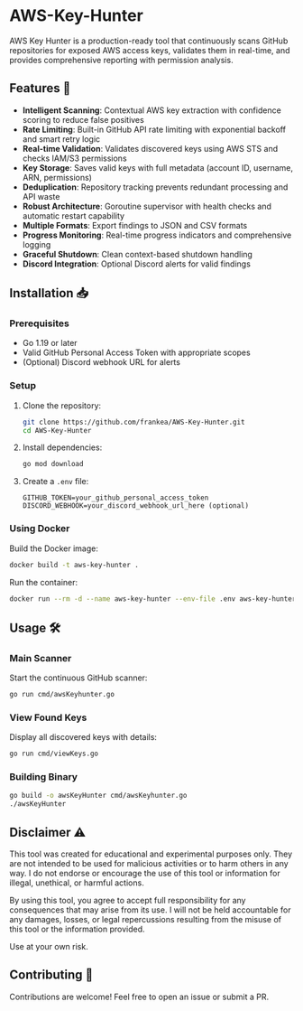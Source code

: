 # AWS-Key-Hunter

AWS Key Hunter is a production-ready tool that continuously scans GitHub repositories for exposed AWS access keys, validates them in real-time, and provides comprehensive reporting with permission analysis.

## Features 🚀

- **Intelligent Scanning**: Contextual AWS key extraction with confidence scoring to reduce false positives
- **Rate Limiting**: Built-in GitHub API rate limiting with exponential backoff and smart retry logic
- **Real-time Validation**: Validates discovered keys using AWS STS and checks IAM/S3 permissions
- **Key Storage**: Saves valid keys with full metadata (account ID, username, ARN, permissions)
- **Deduplication**: Repository tracking prevents redundant processing and API waste
- **Robust Architecture**: Goroutine supervisor with health checks and automatic restart capability
- **Multiple Formats**: Export findings to JSON and CSV formats
- **Progress Monitoring**: Real-time progress indicators and comprehensive logging
- **Graceful Shutdown**: Clean context-based shutdown handling
- **Discord Integration**: Optional Discord alerts for valid findings 

## Installation 📥

### Prerequisites
- Go 1.19 or later
- Valid GitHub Personal Access Token with appropriate scopes
- (Optional) Discord webhook URL for alerts

### Setup
1. Clone the repository:
   ```bash
   git clone https://github.com/frankea/AWS-Key-Hunter.git
   cd AWS-Key-Hunter
   ```

2. Install dependencies:
   ```bash
   go mod download
   ```

3. Create a `.env` file:
   ```env
   GITHUB_TOKEN=your_github_personal_access_token
   DISCORD_WEBHOOK=your_discord_webhook_url_here (optional)
   ```

### Using Docker

Build the Docker image:
```bash
docker build -t aws-key-hunter .
```

Run the container:
```bash
docker run --rm -d --name aws-key-hunter --env-file .env aws-key-hunter
```

## Usage 🛠

### Main Scanner
Start the continuous GitHub scanner:
```bash
go run cmd/awsKeyhunter.go
```

### View Found Keys
Display all discovered keys with details:
```bash
go run cmd/viewKeys.go
```

### Building Binary
```bash
go build -o awsKeyHunter cmd/awsKeyhunter.go
./awsKeyHunter
```

## Disclaimer ⚠️

This tool was created for educational and experimental purposes only. They are not intended to be used for malicious activities or to harm others in any way. I do not endorse or encourage the use of this tool or information for illegal, unethical, or harmful actions.

By using this tool, you agree to accept full responsibility for any consequences that may arise from its use. I will not be held accountable for any damages, losses, or legal repercussions resulting from the misuse of this tool or the information provided.

Use at your own risk.

## Contributing 🤝

Contributions are welcome! Feel free to open an issue or submit a PR.
